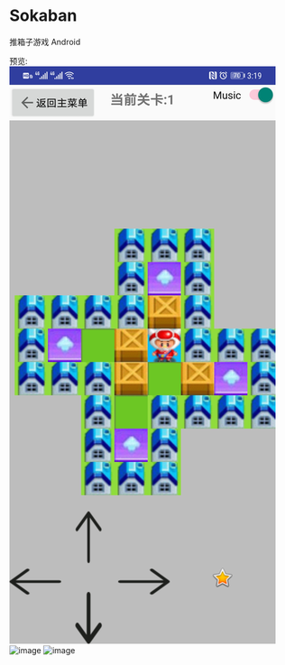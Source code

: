 # Sokaban
推箱子游戏 Android

预览:
![image](https://github.com/TheDawnCc/Sokaban/blob/master/Preview/PreviewImg2.jpg)
![image](https://github.com/TheDawnCc/Sokaban/blob/master/Preview/gif1.gif)
![image](https://github.com/TheDawnCc/Sokaban/blob/master/Preview/gif2.gif)
